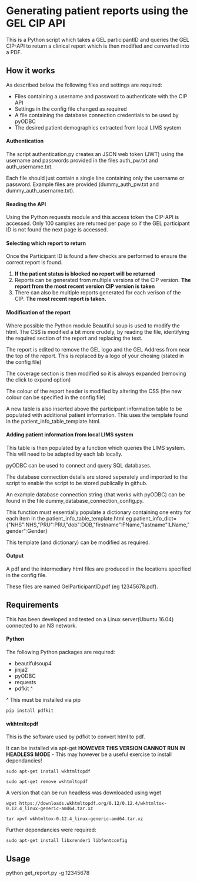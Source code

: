 # Generating patient reports using the GEL CIP API
This is a Python script which takes a GEL participantID and queries the GEL CIP-API to return a clinical report which is then modified and converted into a PDF.
## How it works
As described below the following files and settings are required:

- Files containing a username and password to authenticate with the CIP API
- Settings in the config file changed as required 
- A file containing the database connection credentials to be used by pyODBC
- The desired patient demographics extracted from local LIMS system

#### Authentication
The script authentication.py creates an JSON web token (JWT) using the username and passwords provided in the files auth_pw.txt and auth_username.txt.

Each file should just contain a single line containing only the username or password. Example files are provided (dummy_auth_pw.txt and dummy_auth_username.txt).
#### Reading the API
Using the Python requests module and this access token the CIP-API is accessed. Only 100 samples are returned per page so if the GEL participant ID is not found the next page is accessed.
#### Selecting which report to return
Once the Participant ID is found a few checks are performed to ensure the correct report is found.
1. **If the patient status is blocked no report will be returned**
2. Reports can be generated from multiple versions of the CIP version. **The report from the most recent version CIP version is taken**
3. There can also be multiple reports generated for each verison of the CIP. **The most recent report is taken.**
#### Modification of the report
Where possible the Python module Beautiful soup is used to modify the html. The CSS is modified a bit more crudely, by reading the file, identifying the required section of the report and replacing the text.

The report is edited to remove the GEL logo and the GEL Address from near the top of the report. This is replaced by a logo of your chosing (stated in the config file)

The coverage section is then modified so it is always expanded (removing the click to expand option)

The colour of the report header is modified by altering the CSS (the new colour can be specified in the config file)

A new table is also inserted above the participant information table to be populated with additional patient information. This uses the template found in the patient_info_table_template.html.
#### Adding patient information from local LIMS system
This table is then populated by a function which queries the LIMS system. This will need to be adapted by each lab locally.

pyODBC can be used to connect and query SQL databases.

The database connection details are stored seperately and imported to the script to enable the script to be stored publically in github. 

An example database connection string (that works with pyODBC) can be found in the file dummy_database_connection_config.py. 

This function must essentially populate a dictionary containing one entry for each item in the patient_info_table_template.html eg patient_info_dict={"NHS":NHS,"PRU":PRU,"dob":DOB,"firstname":FName,"lastname":LName,"gender":Gender}

This template (and dictionary) can be modified as required.
#### Output
A pdf and the intermediary html files are produced in the locations specified in the config file.

These files are named GelParticipantID.pdf (eg 12345678.pdf).
## Requirements
This has been developed and tested on a Linux server(Ubuntu 16.04) connected to an N3 network.

#### Python
The following Python packages are required:

- beautifulsoup4 
- jinja2 
- pyODBC 
- requests
- pdfkit ^ 

^ This must be installed via pip
 
	pip install pdfkit

#### wkhtmltopdf
This is the software used by pdfkit to convert html to pdf.

It can be installed via apt-get **HOWEVER THIS VERSION CANNOT RUN IN HEADLESS MODE**  - This may however be a useful exercise to install dependancies!

	sudo apt-get install wkhtmltopdf
	
	sudo apt-get remove wkhtmltopdf

A version that can be run headless was downloaded using wget

	wget https://downloads.wkhtmltopdf.org/0.12/0.12.4/wkhtmltox-0.12.4_linux-generic-amd64.tar.xz

	tar xpvf wkhtmltox-0.12.4_linux-generic-amd64.tar.xz

Further dependancies were required:

	sudo apt-get install libxrender1 libfontconfig

## Usage
python get_report.py -g 12345678
